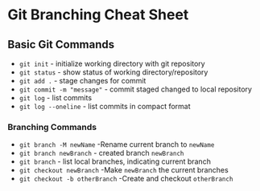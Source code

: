# Git Branching Cheat Sheet

## Basic Git Commands
* `git init` - initialize working directory with git repository
* `git status` - show status of working directory/repository
* `git add .` - stage changes for commit
* `git commit -m "message"` - commit staged changed to local repository
* `git log` - list commits
* `git log --oneline` - list commits in compact format


### Branching Commands
* `git branch -M newName` -Rename current branch to `newName`
* `git branch newBranch` - created branch `newBranch`
* `git branch` - list local branches, indicating current branch
* `git checkout newBranch` -Make `newBranch` the current branches
* `git checkout -b otherBranch` -Create and checkout `otherBranch`
